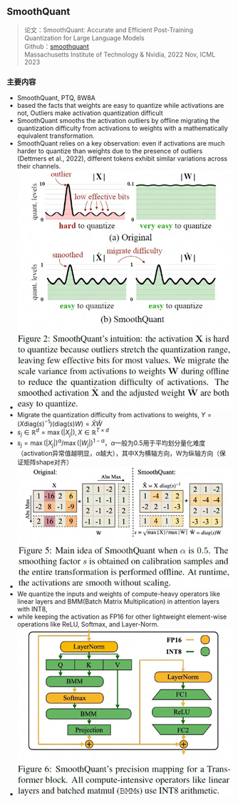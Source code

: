 ## SmoothQuant
> 论文：SmoothQuant: Accurate and Efficient Post-Training Quantization for Large Language Models  
> Github：[smoothquant](https://github.com/mit-han-lab/smoothquant)  
> Massachusetts Institute of Technology & Nvidia, 2022 Nov, ICML 2023

### 主要内容

- SmoothQuant, PTQ, 8W8A
- based the facts that weights are easy to quantize while activations are not, Outliers make activation quantization difficult
- SmoothQuant smooths the activation outliers by offline migrating the quantization difficulty from activations to weights with a mathematically equivalent transformation.
- SmoothQuant relies on a key observation: even if activations are much harder to quantize than weights due to the presence of outliers (Dettmers et al., 2022), different tokens exhibit similar variations across their channels.
- ![alt text](image.png)
- Migrate the quantization difficulty from activations to weights, $Y = (X \text{diag}(s)^{-1})(\text{diag}(s)W) = \hat{X}\hat{W}$
- $s_j \in \mathbb{R}^{d} = \max(\vert X_j \vert ), X \in \mathbb{R}^{T\times d}$
- $s_j = \max(\vert X_j \vert)^\alpha / \max(\vert W_j \vert)^{1-\alpha}$，$\alpha$一般为0.5用于平均划分量化难度（activation异常值越明显，$\alpha$越大），其中X为横轴方向，W为纵轴方向（保证矩阵shape对齐）
- ![alt text](image-1.png)
- We quantize the inputs and weights of compute-heavy operators like linear layers and BMM(Batch Matrix Multiplication) in attention layers with INT8, 
- while keeping the activation as FP16 for other lightweight element-wise operations like ReLU, Softmax, and Layer-Norm.
- ![alt text](image-2.png)